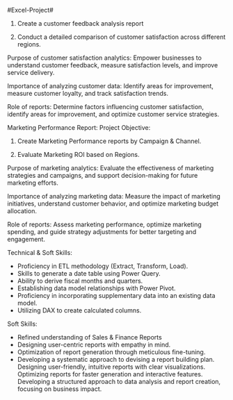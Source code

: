 #Excel-Project#
1. Create a customer feedback analysis report

2. Conduct a detailed comparison of customer satisfaction across different regions.

Purpose of customer satisfaction analytics: Empower businesses to understand customer feedback, measure satisfaction levels, and improve service delivery.

Importance of analyzing customer data: Identify areas for improvement, measure customer loyalty, and track satisfaction trends.

Role of reports: Determine factors influencing customer satisfaction, identify areas for improvement, and optimize customer service strategies.

Marketing Performance Report:
Project Objective:

1. Create Marketing Performance reports by Campaign & Channel.

2. Evaluate Marketing ROI based on Regions.

Purpose of marketing analytics: Evaluate the effectiveness of marketing strategies and campaigns, and support decision-making for future marketing efforts.

Importance of analyzing marketing data: Measure the impact of marketing initiatives, understand customer behavior, and optimize marketing budget allocation.

Role of reports: Assess marketing performance, optimize marketing spending, and guide strategy adjustments for better targeting and engagement.

Technical & Soft Skills:
- 	Proficiency in ETL methodology (Extract, Transform, Load).
- 	Skills to generate a date table using Power Query.
- 	Ability to derive fiscal months and quarters.
- 	Establishing data model relationships with Power Pivot.
- 	Proficiency in incorporating supplementary data into an existing data model.
- 	Utilizing DAX to create calculated columns.

Soft Skills:
- 	Refined understanding of Sales & Finance Reports
-  Designing user-centric reports with empathy in mind.
-  Optimization of report generation through meticulous fine-tuning.
- 	Developing a systematic approach to devising a report building plan.
 Designing user-friendly, intuitive reports with clear visualizations.
 Optimizing reports for faster generation and interactive features.
 Developing a structured approach to data analysis and report creation, focusing on business impact.
